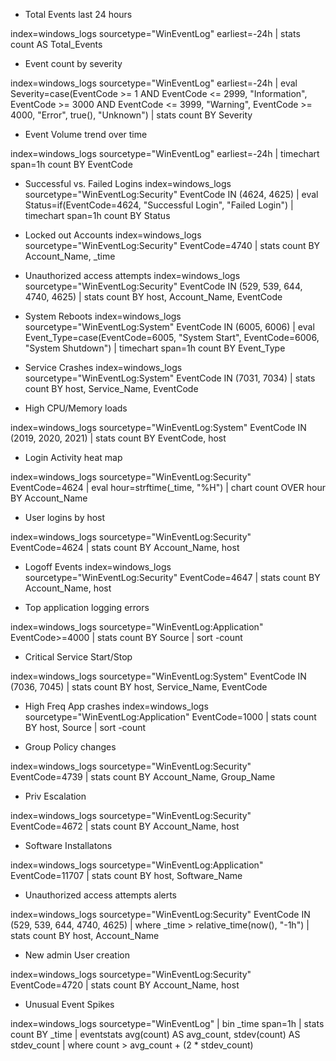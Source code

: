   - Total Events last 24 hours

index=windows_logs sourcetype="WinEventLog" earliest=-24h
| stats count AS Total_Events

  - Event count by severity

index=windows_logs sourcetype="WinEventLog" earliest=-24h
| eval Severity=case(EventCode >= 1 AND EventCode <= 2999, "Information",
                      EventCode >= 3000 AND EventCode <= 3999, "Warning",
                      EventCode >= 4000, "Error",
                      true(), "Unknown")
| stats count BY Severity


  - Event Volume trend over time

index=windows_logs sourcetype="WinEventLog" earliest=-24h
| timechart span=1h count BY EventCode

  - Successful vs. Failed Logins
index=windows_logs sourcetype="WinEventLog:Security" EventCode IN (4624, 4625)
| eval Status=if(EventCode=4624, "Successful Login", "Failed Login")
| timechart span=1h count BY Status

  - Locked out Accounts
index=windows_logs sourcetype="WinEventLog:Security" EventCode=4740
| stats count BY Account_Name, _time

  - Unauthorized access attempts
index=windows_logs sourcetype="WinEventLog:Security" EventCode IN (529, 539, 644, 4740, 4625)
| stats count BY host, Account_Name, EventCode

  - System Reboots
index=windows_logs sourcetype="WinEventLog:System" EventCode IN (6005, 6006)
| eval Event_Type=case(EventCode=6005, "System Start", EventCode=6006, "System Shutdown")
| timechart span=1h count BY Event_Type


  - Service Crashes
index=windows_logs sourcetype="WinEventLog:System" EventCode IN (7031, 7034)
| stats count BY host, Service_Name, EventCode

  - High CPU/Memory loads

index=windows_logs sourcetype="WinEventLog:System" EventCode IN (2019, 2020, 2021)
| stats count BY EventCode, host

  - Login Activity heat map

index=windows_logs sourcetype="WinEventLog:Security" EventCode=4624
| eval hour=strftime(_time, "%H")
| chart count OVER hour BY Account_Name

  - User logins by host

index=windows_logs sourcetype="WinEventLog:Security" EventCode=4624
| stats count BY Account_Name, host

  - Logoff Events
index=windows_logs sourcetype="WinEventLog:Security" EventCode=4647
| stats count BY Account_Name, host

  - Top application logging errors

index=windows_logs sourcetype="WinEventLog:Application" EventCode>=4000
| stats count BY Source
| sort -count

  - Critical Service Start/Stop

index=windows_logs sourcetype="WinEventLog:System" EventCode IN (7036, 7045)
| stats count BY host, Service_Name, EventCode

  - High Freq App crashes
index=windows_logs sourcetype="WinEventLog:Application" EventCode=1000
| stats count BY host, Source
| sort -count

  - Group Policy changes

index=windows_logs sourcetype="WinEventLog:Security" EventCode=4739
| stats count BY Account_Name, Group_Name

  - Priv Escalation

index=windows_logs sourcetype="WinEventLog:Security" EventCode=4672
| stats count BY Account_Name, host

  - Software Installatons

index=windows_logs sourcetype="WinEventLog:Application" EventCode=11707
| stats count BY host, Software_Name

  - Unauthorized access attempts alerts

index=windows_logs sourcetype="WinEventLog:Security" EventCode IN (529, 539, 644, 4740, 4625)
| where _time > relative_time(now(), "-1h")
| stats count BY host, Account_Name

  - New admin User creation

index=windows_logs sourcetype="WinEventLog:Security" EventCode=4720
| stats count BY Account_Name, host

  - Unusual Event Spikes

index=windows_logs sourcetype="WinEventLog"
| bin _time span=1h
| stats count BY _time
| eventstats avg(count) AS avg_count, stdev(count) AS stdev_count
| where count > avg_count + (2 * stdev_count)



